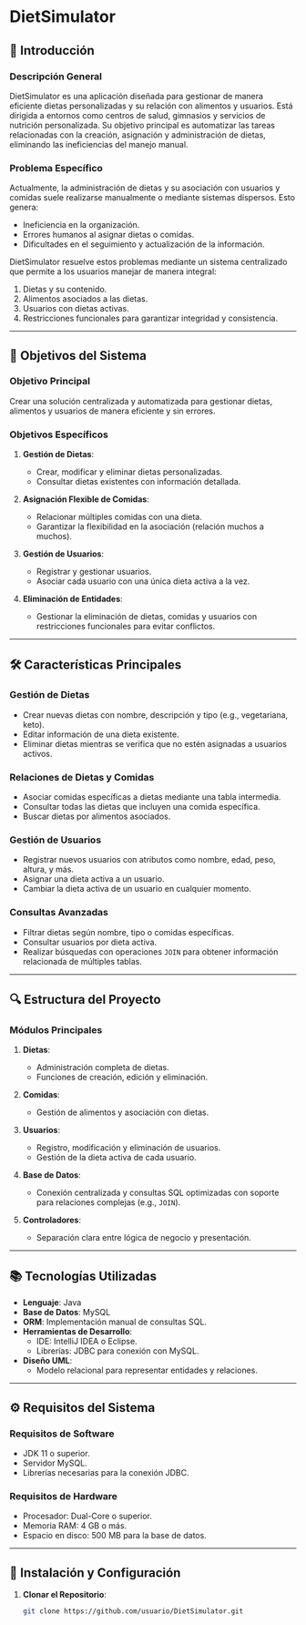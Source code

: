 # DietSimulator

## 📖 **Introducción**

### **Descripción General**
DietSimulator es una aplicación diseñada para gestionar de manera eficiente dietas personalizadas y su relación con alimentos y usuarios. Está dirigida a entornos como centros de salud, gimnasios y servicios de nutrición personalizada. Su objetivo principal es automatizar las tareas relacionadas con la creación, asignación y administración de dietas, eliminando las ineficiencias del manejo manual.

### **Problema Específico**
Actualmente, la administración de dietas y su asociación con usuarios y comidas suele realizarse manualmente o mediante sistemas dispersos. Esto genera:
- Ineficiencia en la organización.
- Errores humanos al asignar dietas o comidas.
- Dificultades en el seguimiento y actualización de la información.

DietSimulator resuelve estos problemas mediante un sistema centralizado que permite a los usuarios manejar de manera integral:
1. Dietas y su contenido.
2. Alimentos asociados a las dietas.
3. Usuarios con dietas activas.
4. Restricciones funcionales para garantizar integridad y consistencia.

---

## 🎯 **Objetivos del Sistema**

### **Objetivo Principal**
Crear una solución centralizada y automatizada para gestionar dietas, alimentos y usuarios de manera eficiente y sin errores.

### **Objetivos Específicos**
1. **Gestión de Dietas**:
   - Crear, modificar y eliminar dietas personalizadas.
   - Consultar dietas existentes con información detallada.

2. **Asignación Flexible de Comidas**:
   - Relacionar múltiples comidas con una dieta.
   - Garantizar la flexibilidad en la asociación (relación muchos a muchos).

3. **Gestión de Usuarios**:
   - Registrar y gestionar usuarios.
   - Asociar cada usuario con una única dieta activa a la vez.

4. **Eliminación de Entidades**:
   - Gestionar la eliminación de dietas, comidas y usuarios con restricciones funcionales para evitar conflictos.

---

## 🛠️ **Características Principales**

### **Gestión de Dietas**
- Crear nuevas dietas con nombre, descripción y tipo (e.g., vegetariana, keto).
- Editar información de una dieta existente.
- Eliminar dietas mientras se verifica que no estén asignadas a usuarios activos.

### **Relaciones de Dietas y Comidas**
- Asociar comidas específicas a dietas mediante una tabla intermedia.
- Consultar todas las dietas que incluyen una comida específica.
- Buscar dietas por alimentos asociados.

### **Gestión de Usuarios**
- Registrar nuevos usuarios con atributos como nombre, edad, peso, altura, y más.
- Asignar una dieta activa a un usuario.
- Cambiar la dieta activa de un usuario en cualquier momento.

### **Consultas Avanzadas**
- Filtrar dietas según nombre, tipo o comidas específicas.
- Consultar usuarios por dieta activa.
- Realizar búsquedas con operaciones `JOIN` para obtener información relacionada de múltiples tablas.

---

## 🔍 **Estructura del Proyecto**

### **Módulos Principales**
1. **Dietas**:
   - Administración completa de dietas.
   - Funciones de creación, edición y eliminación.

2. **Comidas**:
   - Gestión de alimentos y asociación con dietas.

3. **Usuarios**:
   - Registro, modificación y eliminación de usuarios.
   - Gestión de la dieta activa de cada usuario.

4. **Base de Datos**:
   - Conexión centralizada y consultas SQL optimizadas con soporte para relaciones complejas (e.g., `JOIN`).

5. **Controladores**:
   - Separación clara entre lógica de negocio y presentación.

---

## 📚 **Tecnologías Utilizadas**

- **Lenguaje**: Java
- **Base de Datos**: MySQL
- **ORM**: Implementación manual de consultas SQL.
- **Herramientas de Desarrollo**:
  - IDE: IntelliJ IDEA o Eclipse.
  - Librerías: JDBC para conexión con MySQL.
- **Diseño UML**:
  - Modelo relacional para representar entidades y relaciones.

---

## ⚙️ **Requisitos del Sistema**

### **Requisitos de Software**
- JDK 11 o superior.
- Servidor MySQL.
- Librerías necesarias para la conexión JDBC.

### **Requisitos de Hardware**
- Procesador: Dual-Core o superior.
- Memoria RAM: 4 GB o más.
- Espacio en disco: 500 MB para la base de datos.

---

## 🧩 **Instalación y Configuración**

1. **Clonar el Repositorio**:
   ```bash
   git clone https://github.com/usuario/DietSimulator.git
